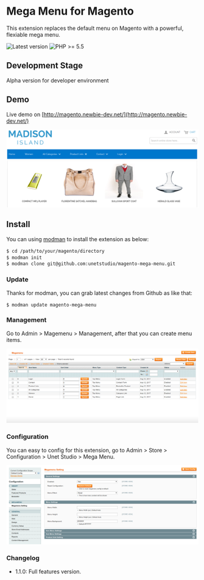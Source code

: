 Mega Menu for Magento
==================

This extension replaces the default menu on Magento with a powerful, flexiable mega menu.

![Latest version](https://img.shields.io/badge/latest-1.0.0-green.svg)
![PHP >= 5.5](https://img.shields.io/badge/php-%3E=5.5-green.svg)

Development Stage
--------------

Alpha version for developer environment

Demo
--------------

Live demo on [http://magento.newbie-dev.net/](http://magento.newbie-dev.net/)

![images/megamenu.png](images/megamenu.png)

Install
------------

You can using [modman](https://github.com/colinmollenhour/modman) to install the extension as below:

```sh
$ cd /path/to/your/magento/directory
$ modman init
$ modman clone git@github.com:unetstudio/magento-mega-menu.git
```

### Update

Thanks for modman, you can grab latest changes from Github as like that:

```
$ modman update magento-mega-menu
```

### Management

Go to Admin > Magemenu > Management, after that you can create menu items.

![images/management.png](images/management.png)

### Configuration

You can easy to config for this extension, go to Admin > Store > Configuration > Unet Studio > Mega Menu.

![images/configuration.png](images/configuration.png)

### Changelog

- 1.1.0: Full features version.
